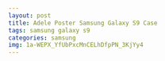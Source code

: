 ```yaml
---
layout: post
title: Adele Poster Samsung Galaxy S9 Case
tags: samsung galaxy s9
categories: samsung
img: 1a-WEPX_YfUbPxcMnCELhDfpPN_3KjYy4
---
```

